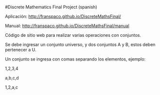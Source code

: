 #Discrete Mathematics Final Project
 (spanish)

Aplicación:
http://franspaco.github.io/DiscreteMathsFinal/

Manual:
http://franspaco.github.io/DiscreteMathsFinal/manual

 Código de sitio web para realizar varias operaciones con conjuntos.

 Se debe ingresar un conjunto universo, y dos conjuntos A y B, estos deben pertenecer a U.

 Un conjunto se ingresa con comas separando los elementos, ejemplo:

 1,2,3,4

 a,b,c,d

 1,2,a,c
